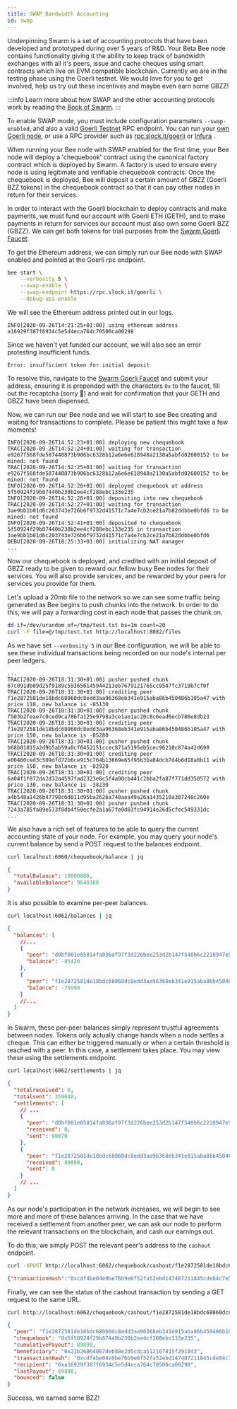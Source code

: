 ```yaml
---
title: SWAP Bandwidth Accounting
id: swap
---
```


Underpinning Swarm is a set of accounting protocols that have been developed and prototyped during over 5 years of R&D. Your Beta Bee node contains functionality giving it the ability to keep track of bandwidth exchanges with all it's peers, issue and cache cheques using smart contracts which live on EVM compatible blockchain. Currently we are in the testing phase using the Goerli testnet. We would love for you to get involved, help us try out these incentives and maybe even earn some GBZZ!

:::info
Learn more about how SWAP and the other accounting protocols work by reading the [Book of Swarm](https://swarm-gateways.net/bzz:/latest.bookofswarm.eth/the-book-of-swarm.pdf).
:::

To enable SWAP mode, you must include configuration paramaters `--swap-enabled`, and also a valid [Goerli Testnet](https://goerli.net/) RPC endpoint. You can run your [own Goerli node](https://github.com/goerli/testnet), or use a RPC provider such as [rpc.slock.it/goerli](https://rpc.slock.it/goerli) or [Infura](https://infura.io/) .

When running your Bee node with SWAP enabled for the first time, your Bee node will deploy a 'chequebook' contract using the canonical factory contract which is deployed by Swarm. A factory is used to ensure every node is using legitimate and verifiable chequebook contracts. Once the chequebook is deployed, Bee will deposit a certain amount of GBZZ (Goerli BZZ tokens) in the chequebook contract so that it can pay other nodes in return for their services.

In order to interact with the Goerli blockchain to deploy contracts and make payments, we must fund our account with Goerli ETH (GETH), and to make payments in return for services our account must also own some Goerli BZZ (GBZZ). We can get both tokens for trial purposes from the [Swarm Goerli Faucet](https://faucet.ethswarm.org/).

To get the Ethereum address, we can simply run our Bee node with SWAP enabled and pointed at the Goerli rpc endpoint.

```sh
bee start \
	--verbosity 5 \
	--swap-enable \
	--swap-endpoint https://rpc.slock.it/goerli \
	--debug-api-enable
```

We will see the Ethereum address printed out in our logs.

```
INFO[2020-09-26T14:21:25+01:00] using ethereum address a16929f387f6934c5e5d4eca764c70500ca00298
```

Since we haven't yet funded our account, we will also see an error protesting insufficient funds.

```
Error: insufficient token for initial deposit	
```

To resolve this, navigate to the [Swarm Goerli Faucet](https://faucet.ethswarm.org/) and submit your address, ensuring it is prepended with the characters `0x` to the faucet, fill out the recaptcha (sorry 🙈) and wait for confirmation that your GETH and GBZZ have been dispensed.

Now, we can run our Bee node and we will start to see Bee creating and waiting for transactions to complete. Please be patient this might take a few moments!

```
INFO[2020-09-26T14:52:23+01:00] deploying new chequebook
TRAC[2020-09-26T14:52:24+01:00] waiting for transaction e9267f568fde587440873b906bc6328b12a6e6e618948a2130a5abfd02600152 to be mined: not found
TRAC[2020-09-26T14:52:25+01:00] waiting for transaction e9267f568fde587440873b906bc6328b12a6e6e618948a2130a5abfd02600152 to be mined: not found
INFO[2020-09-26T14:52:26+01:00] deployed chequebook at address 5f50924f29b87440b230b2ee4cf288ebc133e235
INFO[2020-09-26T14:52:26+01:00] depositing into new chequebook
TRAC[2020-09-26T14:52:27+01:00] waiting for transaction 3ae9bb1b01d6c203743e726b6f9732d41571c7a4e7cb2ce21a7b82ddbbe0bfd6 to be mined: not found
INFO[2020-09-26T14:52:41+01:00] deposited to chequebook 5f50924f29b87440b230b2ee4cf288ebc133e235 in transaction 3ae9bb1b01d6c203743e726b6f9732d41571c7a4e7cb2ce21a7b82ddbbe0bfd6
DEBU[2020-09-26T18:25:33+01:00] initializing NAT manager
...
```

Now our chequebook is deployed, and credited with an initial deposit of GBZZ ready to be given to reward our fellow busy Bee nodes for their services. You will also provide services, and be rewarded by your peers for services you provide for them.

Let's upload a 20mb file to the network so we can see some traffic being generated as Bee begins to push chunks into the network. In order to do this, we will pay a forwarding cost in each node that passes the chunk on.

```sh
dd if=/dev/urandom of=/tmp/test.txt bs=1m count=20
curl -F file=@/tmp/test.txt http://localhost:8082/files
```

As we have set `--verbosity 5` in our Bee configuration, we will be able to see these individual transactions being recorded on our node's internal per peer ledgers.

```
...
TRAC[2020-09-26T18:31:30+01:00] pusher pushed chunk 67c091db09d25f9189c593656145944213eb7679121765cc9547fc3719b7cf0f
TRAC[2020-09-26T18:31:30+01:00] crediting peer f1e2872581de18bdc68060dc8edd3aa96368eb341e915aba86b450486b105a47 with price 110, new balance is -85130
TRAC[2020-09-26T18:31:30+01:00] pusher pushed chunk f503b2feae7c0ced9ca786fa125e9798a3ce1ae1ac20c8c6ead6ecb786e8db23
TRAC[2020-09-26T18:31:30+01:00] crediting peer f1e2872581de18bdc68060dc8edd3aa96368eb341e915aba86b450486b105a47 with price 150, new balance is -85280
TRAC[2020-09-26T18:31:30+01:00] pusher pushed chunk b68b01815a2d9b5ab59a0cf6452151ccec871a5195eb5cec96210c874a42d690
TRAC[2020-09-26T18:31:30+01:00] crediting peer e00460ced3c509dfd72b6ce915c764b13669e65f95b3ba84dcb7d4b6d18a0b11 with price 150, new balance is -82920
TRAC[2020-09-26T18:31:30+01:00] crediting peer 6a04f1f872da2d32a4597fad2323e8c5f4a00cb441c2bba2fa87f771dd358572 with price 130, new balance is -38230
TRAC[2020-09-26T18:31:30+01:00] pusher pushed chunk a4b548a1426b47798c6d011d95ba2626a740aea49a26a1435210a307240c260e
TRAC[2020-09-26T18:31:30+01:00] pusher pushed chunk 7243a785fa09e573f8db4f50ecfe2a1a67fe0d03fc94914e26d5cfec549331dc
...
```

We also have a rich set of features to be able to query the current accounting state of your node. For example, you may query your node's current balance by send a POST request to the balances endpoint.

```sh
curl localhost:6060/chequebook/balance | jq
```

```json
{
  "totalBalance": 10000000,
  "availableBalance": 9640360
}
```

It is also possible to examine per-peer balances.

```sh
curl localhost:6062/balances | jq
```

```json
{
  "balances": [
    //...
    {
      "peer": "d0bf001e05014fa036af97f3d226bee253d2b147f540b6c2210947e5b7b409af",
      "balance": -85420
    },
    {
      "peer": "f1e2872581de18bdc68060dc8edd3aa96368eb341e915aba86b450486b105a47",
      "balance": -75990
    }
    //...
  ]
}
```

In Swarm, these per-peer balances simply represent trustful agreements between nodes. Tokens only actually change hands when a node settles a cheque. This can either be triggered manually or when a certain threshold is reached with a peer. In this case, a settlement takes place. You may view these using the settlements endpoint.

```sh
curl localhost:6062/settlements | jq
```

```json
{
  "totalreceived": 0,
  "totalsent": 359640,
  "settlements": [
    // ...
    {
      "peer": "d0bf001e05014fa036af97f3d226bee253d2b147f540b6c2210947e5b7b409af",
      "received": 0,
      "sent": 90070
    },
    {
      "peer": "f1e2872581de18bdc68060dc8edd3aa96368eb341e915aba86b450486b105a47",
      "received": 89890,
      "sent": 0
    }
    // ...
  ]
}
```

As our node's participation in the network increases, we will begin to see more and more of these balances arriving. In the case that we have received a settlement from another peer, we can ask our node to perform the relevant transactions on the blockchain, and cash our earnings out.

To do this, we simply POST the relevant peer's address to the `cashout` endpoint.

```sh
curl -XPOST http://localhost:6062/chequebook/cashout/f1e2872581de18bdc68060dc8edd3aa96368eb341e915aba86b450486b105a47
```

```json
{"transactionHash":"0xcdf4be04e9be76b9e6f52fa52ebd147407211845cde84c7e5634a3a3604df8c4"}
```

Finally, we can see the status of the cashout transaction by sending a GET request to the same URL.

```sh
curl http://localhost:6062/chequebook/cashout/f1e2872581de18bdc68060dc8edd3aa96368eb341e915aba86b450486b105a47 | jq
```

```json
{
  "peer": "f1e2872581de18bdc68060dc8edd3aa96368eb341e915aba86b450486b105a47",
  "chequebook": "0x5f50924f29b87440b230b2ee4cf288ebc133e235",
  "cumulativePayout": 89890,
  "beneficiary": "0x21b26864067deb88e2d5cdca512167815f2910d3",
  "transactionHash": "0xcdf4be04e9be76b9e6f52fa52ebd147407211845cde84c7e5634a3a3604df8c4",
  "recipient": "0xa16929f387f6934c5e5d4eca764c70500ca00298",
  "lastPayout": 89890,
  "bounced": false
}
```

Success, we earned some BZZ!
